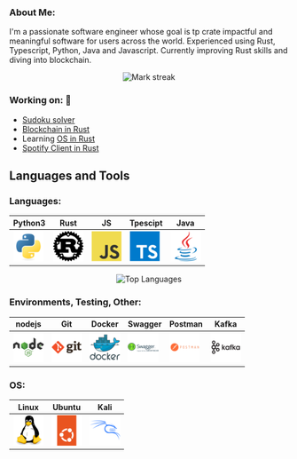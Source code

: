 ### About Me:
I'm a passionate software engineer whose goal is tp crate impactful and meaningful software for users across the world. Experienced using Rust, Typescript, Python, Java and Javascript.
Currently improving Rust skills and diving into blockchain.

<p align="center">
  <img alt="Mark streak" src="https://github-readme-streak-stats.herokuapp.com?user=DeTuksa&theme=transparent" /> 
</p>

### Working on: 🚀

- [Sudoku solver](https://github.com/DeTuksa/Sudoku-Solver)
- [Blockchain in Rust](https://github.com/DeTuksa/simple_blockchain) 
- Learning [OS in Rust](https://github.com/DeTuksa/tee_dot_os)
- [Spotify Client in Rust](https://github.com/DeTuksa/spotify-client)

## Languages and Tools 
<div>

### Languages:
| Python3 | Rust | JS | Tpescipt | Java |
|----------|----------|----------|-----|-----|
|  <img src="https://github.com/devicons/devicon/blob/master/icons/python/python-original.svg" title="Python"  alt="Python" width="55" height="55"/> |  <img src="https://github.com/devicons/devicon/blob/master/icons/rust/rust-original.svg" title="Rust"  alt="Rust" width="55" height="55"/> |  <img src="https://github.com/devicons/devicon/blob/master/icons/javascript/javascript-original.svg" title="JavaScript" alt="JavaScript" width="55" height="55"/> |  <img src="https://github.com/devicons/devicon/blob/master/icons/typescript/typescript-original.svg" title="Typescript" alt="Typescript" width="55" height="55"/>|  <img src="https://github.com/devicons/devicon/blob/master/icons/java/java-original.svg" title="Java" alt="Java" width="55" height="55"/>| 

<p align="center">
  <img align="center" src="https://github-readme-stats.vercel.app/api/top-langs?username=DeTuksa&hide_border=true&no-bg=true&no-frame=true&layout=compact&theme=transparent&hide=dart,cMake" alt="Top Languages"/>
</p>

### Environments, Testing, Other:

| nodejs | Git | Docker | Swagger | Postman | Kafka |
|----------|----------|----------|----------|----------|----------|
|<img src="https://github.com/devicons/devicon/blob/master/icons/nodejs/nodejs-original-wordmark.svg" title="nodejs" alt="NodeJS" width="55" height="55"/>|<img src="https://github.com/devicons/devicon/blob/master/icons/git/git-original-wordmark.svg" title="Git" alt="Git" width="55" height="55"/>|<img src="https://github.com/devicons/devicon/blob/master/icons/docker/docker-original-wordmark.svg" title="Docker" alt="Docker" width="55" height="55"/>|  <img src="https://github.com/devicons/devicon/blob/master/icons/swagger/swagger-original-wordmark.svg" title="Swagger" alt="Swagger" width="55" height="55"/>|  <img src="https://github.com/devicons/devicon/blob/master/icons/postman/postman-original-wordmark.svg" title="Postman" alt="Postman" width="55" height="55"/>| <img src="https://github.com/devicons/devicon/blob/master/icons/apachekafka/apachekafka-original-wordmark.svg" title="kafka" alt="kafka" width="55" height="55"/>|

### OS:

| Linux | Ubuntu | Kali |
|----------|----------|----------|
| <img src="https://github.com/devicons/devicon/blob/master/icons/linux/linux-original.svg" title="Linux" alt="Linux" width="55" height="55"/> | <img src="https://github.com/devicons/devicon/blob/master/icons/ubuntu/ubuntu-original.svg" title="Ubuntu" alt="Ubuntu" width="55" height="55"/> | <img src="https://github.com/canaleal/devicon/blob/new-icon-kali-linux/icons/kalilinux/kalilinux-original-wordmark.svg" title="Linux" alt="Linux" width="55" height="55"/> |